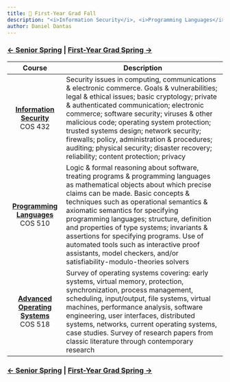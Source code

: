 ```yaml
---
title: 🐯 First-Year Grad Fall
description: "<i>Information Security</i>, <i>Programming Languages</i>, and <i>Advanced Operating Systems</i>"
author: Daniel Dantas
---
```


### [← Senior Spring](https://dantasfiles.com/2002/01/22/cornell-senior-spring.html) | [First-Year Grad Spring →](https://dantasfiles.com/2003/02/03/princeton-first-year-grad-spring.html)

| Course | Description |
| :---: | --- |
| **[Information Security](https://www.cs.princeton.edu/courses/archive/fall02/cos432)** <br> COS 432 | Security issues in computing, communications & electronic commerce. Goals & vulnerabilities; legal & ethical issues; basic cryptology; private & authenticated communication; electronic commerce; software security; viruses & other malicious code; operating system protection; trusted systems design; network security; firewalls; policy, administration & procedures; auditing; physical security; disaster recovery; reliability; content protection; privacy |
| **[Programming Languages](https://www.cs.princeton.edu/courses/archive/fall02/cos510)** <br> COS 510 | Logic & formal reasoning about software, treating programs & programming languages as mathematical objects about which precise claims can be made. Basic concepts & techniques such as operational semantics & axiomatic semantics for specifying programming languages; structure, definition and properties of type systems; invariants & assertions for specifying programs. Use of automated tools such as interactive proof assistants, model checkers, and/or satisfiability-modulo-theories solvers
| **[Advanced Operating Systems](https://www.cs.princeton.edu/courses/archive/fall02/cos510)** <br> COS 518 | Survey of operating systems covering: early systems, virtual memory, protection, synchronization, process management, scheduling, input/output, file systems, virtual machines, performance analysis, software engineering, user interfaces, distributed systems, networks, current operating systems, case studies. Survey of research papers from classic literature through contemporary research |

### [← Senior Spring](https://dantasfiles.com/2002/01/22/cornell-senior-spring.html) | [First-Year Grad Spring →](https://dantasfiles.com/2003/02/03/princeton-first-year-grad-spring.html)
